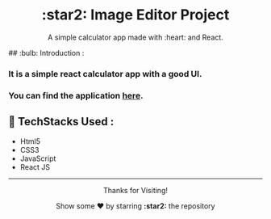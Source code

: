 <h1 align="center"> :star2: Image Editor Project </h1>

<p align="center"> A simple calculator app made with :heart: and React.</p>
## :bulb: Introduction :

### It is a simple react calculator app with a good UI.
### You can find the application **[here](https://dhanrajchaurasia.github.io/calculator/).**

## :star2: TechStacks Used : 
- Html5
- CSS3
- JavaScript 
- React JS
 
---

<p align="center">
<p align="center">Thanks for Visiting!</p>
<p align="center">Show some ❤️ by starring <b>:star2:</b> the repository</p>
</p>
